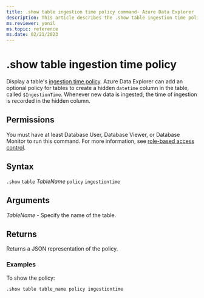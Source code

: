 ```yaml
---
title: .show table ingestion time policy command- Azure Data Explorer
description: This article describes the .show table ingestion time policy command in Azure Data Explorer.
ms.reviewer: yonil
ms.topic: reference
ms.date: 02/21/2023
---
```

# .show table ingestion time policy

Display a table's [ingestion time policy](ingestiontimepolicy.md). Azure Data Explorer can add an optional policy for tables to create a hidden `datetime` column in the table, called `$IngestionTime`. Whenever new data is ingested, the time of ingestion is recorded in the hidden column.

## Permissions

You must have at least Database User, Database Viewer, or Database Monitor to run this command. For more information, see [role-based access control](access-control/role-based-access-control.md).

## Syntax

`.show` `table` *TableName* `policy` `ingestiontime` 

## Arguments

*TableName* - Specify the name of the table.

## Returns

Returns a JSON representation of the policy.

### Examples

To show the policy:

```kusto
.show table table_name policy ingestiontime 
```

